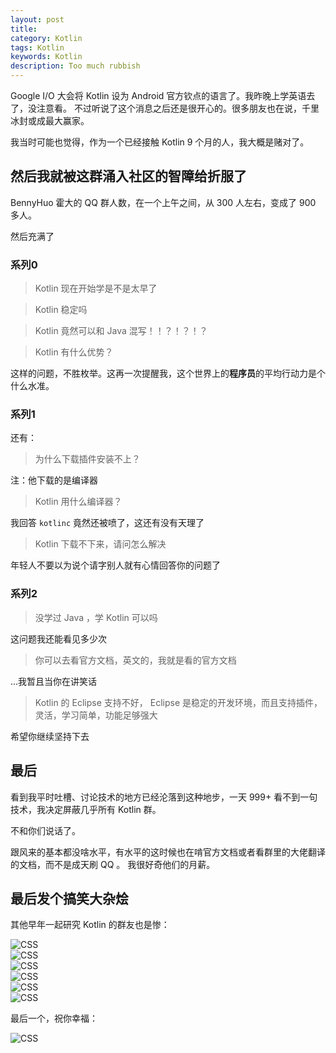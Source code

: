 ```yaml
---
layout: post
title: 
category: Kotlin
tags: Kotlin
keywords: Kotlin
description: Too much rubbish
---
```


Google I/O 大会将 Kotlin 设为 Android 官方钦点的语言了。我昨晚上学英语去了，没注意看。
不过听说了这个消息之后还是很开心的。很多朋友也在说，千里冰封或成最大赢家。

我当时可能也觉得，作为一个已经接触 Kotlin 9 个月的人，我大概是赌对了。

## 然后我就被这群涌入社区的智障给折服了

BennyHuo 霍大的 QQ 群人数，在一个上午之间，从 300 人左右，变成了 900 多人。

然后充满了

### 系列0

> Kotlin 现在开始学是不是太早了

> Kotlin 稳定吗

> Kotlin 竟然可以和 Java 混写！！？！？！？

> Kotlin 有什么优势？

这样的问题，不胜枚举。这再一次提醒我，这个世界上的**程序员**的平均行动力是个什么水准。

### 系列1

还有：

> 为什么下载插件安装不上？

注：他下载的是编译器

> Kotlin 用什么编译器？

我回答 `kotlinc` 竟然还被喷了，这还有没有天理了

> Kotlin 下载不下来，请问怎么解决

年轻人不要以为说个请字别人就有心情回答你的问题了

### 系列2

> 没学过 Java ，学 Kotlin 可以吗

这问题我还能看见多少次

> 你可以去看官方文档，英文的，我就是看的官方文档

...我暂且当你在讲笑话

> Kotlin 的 Eclipse 支持不好， Eclipse 是稳定的开发环境，而且支持插件，灵活，学习简单，功能足够强大

希望你继续坚持下去

## 最后

看到我平时吐槽、讨论技术的地方已经沦落到这种地步，一天 999\+ 看不到一句技术，我决定屏蔽几乎所有 Kotlin 群。

不和你们说话了。

跟风来的基本都没啥水平，有水平的这时候也在啃官方文档或者看群里的大佬翻译的文档，而不是成天刷 QQ 。
我很好奇他们的月薪。

## 最后发个搞笑大杂烩

其他早年一起研究 Kotlin 的群友也是惨：

![CSS](https://coding.net/u/ice1000/p/Images/git/raw/master/blog-img/15/0.jpg)<br/>
![CSS](https://coding.net/u/ice1000/p/Images/git/raw/master/blog-img/15/1.jpg)<br/>
![CSS](https://coding.net/u/ice1000/p/Images/git/raw/master/blog-img/15/2.jpg)<br/>
![CSS](https://coding.net/u/ice1000/p/Images/git/raw/master/blog-img/15/3.jpg)<br/>
![CSS](https://coding.net/u/ice1000/p/Images/git/raw/master/blog-img/15/4.jpg)<br/>
![CSS](https://coding.net/u/ice1000/p/Images/git/raw/master/blog-img/15/5.jpg)<br/>


最后一个，祝你幸福：

![CSS](https://coding.net/u/ice1000/p/Images/git/raw/master/blog-img/15/6.jpg)

